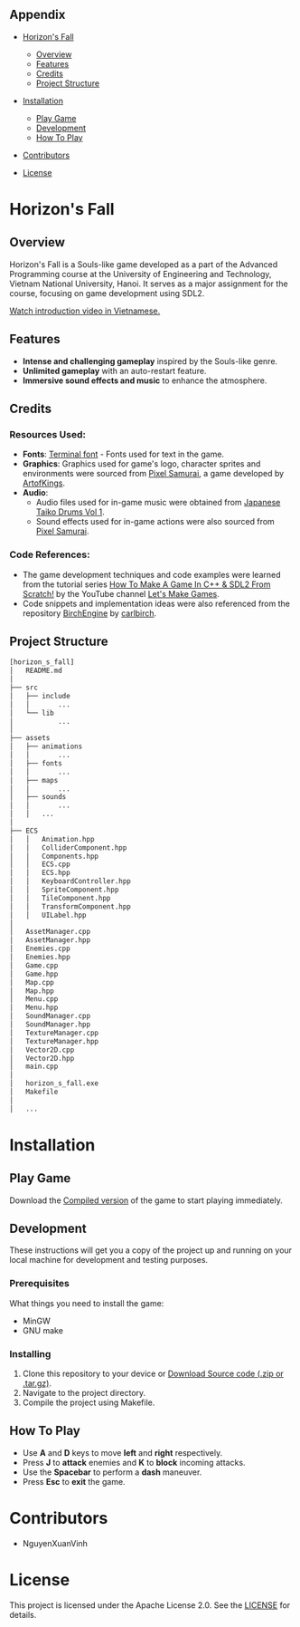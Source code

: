 ## Appendix
- [Horizon's Fall](#horizons-fall)
  - [Overview](#overview)
  - [Features](#features)
  - [Credits](#credits)
  - [Project Structure](#project-structure)

- [Installation](#installation)
  - [Play Game](#play-game)
  - [Development](#development)
  - [How To Play](#how-to-play)

- [Contributors](#contributors)

- [License](#license)


# Horizon's Fall

## Overview
Horizon's Fall is a Souls-like game developed as a part of the Advanced Programming course at the University of Engineering and Technology, Vietnam National University, Hanoi. It serves as a major assignment for the course, focusing on game development using SDL2.

[Watch introduction video in Vietnamese.](https://youtu.be/xC5n-PCGXZM)

## Features
- **Intense and challenging gameplay** inspired by the Souls-like genre.
- **Unlimited gameplay** with an auto-restart feature.
- **Immersive sound effects and music** to enhance the atmosphere.

## Credits

### Resources Used:
- **Fonts**: [Terminal font](https://www.cufonfonts.com/font/terminal) - Fonts used for text in the game.
- **Graphics**: Graphics used for game's logo, character sprites and environments were sourced from [Pixel Samurai](https://artofkings.itch.io/pixel-samurai-old), a game developed by [ArtofKings](https://itch.io/profile/artofkings).
- **Audio**: 
  - Audio files used for in-game music were obtained from [Japanese Taiko Drums Vol 1](https://youtu.be/jHnuytrr6Ew?si=899zXtztQ4khlSzX).
  - Sound effects used for in-game actions were also sourced from [Pixel Samurai](https://artofkings.itch.io/pixel-samurai-old).

### Code References:
- The game development techniques and code examples were learned from the tutorial series [How To Make A Game In C++ & SDL2 From Scratch!](https://youtube.com/playlist?list=PLhfAbcv9cehhkG7ZQK0nfIGJC_C-wSLrx&si=X97uRO9hj2bBhFcF) by the YouTube channel [Let's Make Games](https://youtube.com/@CarlBirch).
- Code snippets and implementation ideas were also referenced from the repository [BirchEngine](https://github.com/carlbirch/BirchEngine) by [carlbirch](https://github.com/carlbirch).


## Project Structure
```bash
[horizon_s_fall]
│   README.md
│
├── src
│   ├── include
│   │       ...
│   └── lib
│           ...
│
├── assets
│   ├── animations
│   │       ...
│   ├── fonts
│   │       ...
│   ├── maps
│   │       ...
│   ├── sounds
│   │       ...
│   │   ...
│
├── ECS
│   │   Animation.hpp
│   │   ColliderComponent.hpp
│   │   Components.hpp
│   │   ECS.cpp
│   │   ECS.hpp
│   │   KeyboardController.hpp
│   │   SpriteComponent.hpp
│   │   TileComponent.hpp
│   │   TransformComponent.hpp
│   │   UILabel.hpp
│
│   AssetManager.cpp
│   AssetManager.hpp
│   Enemies.cpp
│   Enemies.hpp
│   Game.cpp
│   Game.hpp
│   Map.cpp
│   Map.hpp
│   Menu.cpp
│   Menu.hpp
│   SoundManager.cpp
│   SoundManager.hpp
│   TextureManager.cpp
│   TextureManager.hpp
│   Vector2D.cpp
│   Vector2D.hpp
│   main.cpp
│
│   horizon_s_fall.exe
│   Makefile
│
│   ...
```


# Installation

## Play Game
Download the [Compiled version](https://github.com/ichigoih/horizon_s_fall/releases/tag/v1.0.0) of the game to start playing immediately.

## Development
These instructions will get you a copy of the project up and running on your local machine for development and testing purposes.

### Prerequisites
What things you need to install the game:
- MinGW
- GNU make

### Installing
1. Clone this repository to your device or [Download Source code (.zip or .tar.gz)](https://github.com/ichigoih/horizon_s_fall/releases/tag/v1.0.0).
2. Navigate to the project directory.
3. Compile the project using Makefile.

## How To Play
- Use **A** and **D** keys to move **left** and **right** respectively.
- Press **J** to **attack** enemies and **K** to **block** incoming attacks.
- Use the **Spacebar** to perform a **dash** maneuver.
- Press **Esc** to **exit** the game.


# Contributors
- NguyenXuanVinh


# License
This project is licensed under the Apache License 2.0. See the [LICENSE](LICENSE) for details.
